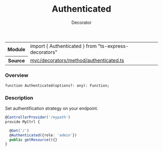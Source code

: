 <header class="symbol-info-header">    <h1 id="authenticated">Authenticated</h1>    <label class="symbol-info-type-label decorator">Decorator</label>      </header>
<section class="symbol-info">      <table class="is-full-width">        <tbody>        <tr>          <th>Module</th>          <td>            <div class="lang-typescript">                <span class="token keyword">import</span> { Authenticated }                 <span class="token keyword">from</span>                 <span class="token string">"ts-express-decorators"</span>                            </div>          </td>        </tr>        <tr>          <th>Source</th>          <td>            <a href="https://romakita.github.io/ts-express-decorators/#//blob/v2.6.1/src/mvc/decorators/method/authenticated.ts#L0-L0">                mvc/decorators/method/authenticated.ts            </a>        </td>        </tr>                </tbody>      </table>    </section>

### Overview

<pre><code class="typescript-lang">function <span class="token function">Authenticated</span><span class="token punctuation">(</span>options?<span class="token punctuation">:</span> <span class="token keyword">any</span><span class="token punctuation">)</span><span class="token punctuation">:</span> Function<span class="token punctuation">;</span></code></pre>

### Description

Set authentification strategy on your endpoint.

```typescript
@ControllerProvider('/mypath')
provide MyCtrl {

  @Get('/')
  @Authenticated({role: 'admin'})
  public getResource(){}
}
```
